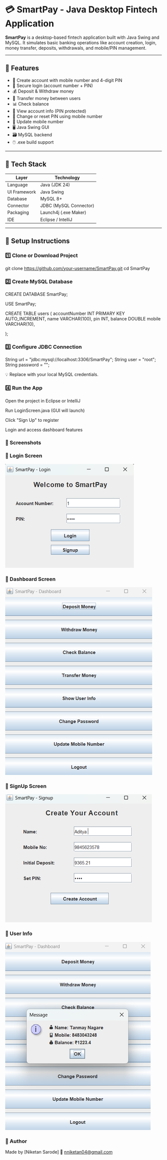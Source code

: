 # 💳 SmartPay - Java Desktop Fintech Application

**SmartPay** is a desktop-based fintech application built with Java Swing and MySQL. It simulates basic banking operations like account creation, login, money transfer, deposits, withdrawals, and mobile/PIN management.

---

## 🚀 Features

- 🧾 Create account with mobile number and 4-digit PIN
- 🔐 Secure login (account number + PIN)
- 💰 Deposit & Withdraw money
- 🔄 Transfer money between users
- 📊 Check balance
- 👤 View account info (PIN protected)
- 🔄 Change or reset PIN using mobile number
- 📱 Update mobile number
- 🖥️ Java Swing GUI
- 🗃️ MySQL backend
- 🖱️ .exe build support

---

## 🧱 Tech Stack

| Layer        | Technology             |
|--------------|------------------------|
| Language     | Java (JDK 24)          |
| UI Framework | Java Swing             |
| Database     | MySQL 8+               |
| Connector    | JDBC (MySQL Connector) |
| Packaging    | Launch4j (.exe Maker)  |
| IDE          | Eclipse / IntelliJ     |


---

## 🔧 Setup Instructions

### 1️⃣ Clone or Download Project

git clone https://github.com/your-username/SmartPay.git
cd SmartPay

### 2️⃣ Create MySQL Database

CREATE DATABASE SmartPay;

USE SmartPay;

CREATE TABLE users (
  accountNumber INT PRIMARY KEY AUTO_INCREMENT,
  name VARCHAR(100),
  pin INT,
  balance DOUBLE
  mobile VARCHAR(10),
  
);

### 3️⃣ Configure JDBC Connection

String url = "jdbc:mysql://localhost:3306/SmartPay";
String user = "root";
String password = "";


💡 Replace with your local MySQL credentials.

### 4️⃣ Run the App

Open the project in Eclipse or IntelliJ

Run LoginScreen.java (GUI will launch)

Click "Sign Up" to register

Login and access dashboard features

### 📸 Screenshots

### 🔐 Login Screen
![Login](Screenshots/loginscreen.png.png)

### 🧾 Dashboard Screen
![Dashboard](Screenshots/dashboard.png.png)

### 🔐 SignUp Screen
![SignUp](Screenshots/signupscreen.png.png)

### 🔐 User Info
![UserInfo](Screenshots/userinfo.png.png)

### 🙋 Author
Made by [Niketan Sarode]
📧 nniketan04@gmail.com



